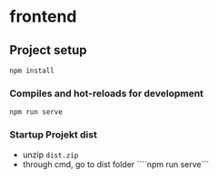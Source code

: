 # frontend

## Project setup
```
npm install
```

### Compiles and hot-reloads for development
```
npm run serve
```

### Startup Projekt dist
- unzip ```dist.zip```
- through cmd, go to dist folder
  ````npm run serve```
